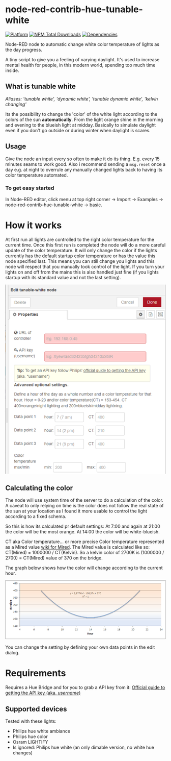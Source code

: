 # node-red-contrib-hue-tunable-white
[![Platform](https://img.shields.io/badge/platform-Node--RED-red)](https://nodered.org)
[![NPM Total Downloads](https://img.shields.io/npm/dt/node-red-contrib-hue-tunable-white.svg)](https://www.npmjs.com/package/node-red-contrib-hue-tunable-white)
[![Dependencies](https://david-dm.org/zinen/node-red-contrib-hue-tunable-white.svg)](https://david-dm.org/zinen/node-red-contrib-hue-tunable-white)

Node-RED node to automatic change white color temperature of lights as the day progress.

A tiny script to give you a feeling of varying daylight. It's used to increase mental health for people, in this modern world, spending too much time inside. 

## What is tunable white
*Aliases: 'tunable white', 'dynamic white', 'tunable dynamic white', 'kelvin changing'*

Its the possibility to change the 'color' of the white light according to the colors of the sun **automatically**. From the light orange shine in the morning and evening to the blueish light at midday. Basically to simulate daylight even if you don't go outside or during winter when daylight is scares.

## Usage
Give the node an input every so often to make it do its thing. E.g. every 15 minutes seams to work good. Also i recommend sending a ``msg.reset`` once a day e.g. at night to overrule any manually changed lights back to having its color temperature automated.

### To get easy started
In Node-RED editor, click menu at top right corner -> Import -> Examples -> node-red-contrib-hue-tunable-white -> basic.

# How it works
At first run all lights are controlled to the right color temperature for the current time. Once this first run is completed the node will do a more careful update of the color temperature.
It will only change the color if the lights currently has the default startup color temperature or has the value this node specified last. This means you can still change you lights and this node will respect that you manually took control of the light. If you turn your lights on and off from the mains this is also handled just fine (if you lights startup with its standard value and not the last setting).

![Edit dialog image](./img/edit-dialog.png)
## Calculating the color
The node will use system time of the server to do a calculation of the color. A caveat to only relying on time is the color does not follow the real state of the sun at your location as I found it more usable to control the light according to a fixed schema.

So this is how its calculated pr default settings:
At 7:00 and again at 21:00 the color will be the most orange. At 14:00 the color will be white-blueish.

CT aka Color temperature... or more precise Color temperature represented as a Mired value [wiki for Mired](https://en.wikipedia.org/wiki/Mired). The Mired value is calculated like so: CT(Mired) = 1000000 / CT(Kelvin). So a kelvin color of 2700K is (1000000 / 2700) = CT(Mired) value of 370 on the bridge.

The graph below shows how the color will change according to the current hour.

![Graph](./img/graph.png)

You can change the setting by defining your own data points in the edit dialog. 

# Requirements
Requires a Hue Bridge and for you to grab a API key from it:
[Official guide to getting the API key (aka. *username*)](https://developers.meethue.com/develop/get-started-2/)

## Supported devices
Tested with these lights:
* Philips hue white ambiance
* Philips hue color
* Osram LIGHTIFY
* Is ignored: Philips hue white (an only dimable version, no white hue changes)
